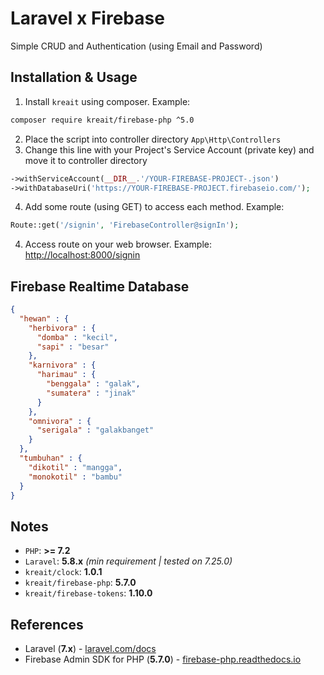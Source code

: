 # Laravel x Firebase
Simple CRUD and Authentication (using Email and Password)

## Installation & Usage

1. Install `kreait` using composer. Example:
```bash
composer require kreait/firebase-php ^5.0
```
2. Place the script into controller directory `App\Http\Controllers`
3. Change this line with your Project's Service Account (private key) and move it to controller directory
```php
->withServiceAccount(__DIR__.'/YOUR-FIREBASE-PROJECT-.json')
->withDatabaseUri('https://YOUR-FIREBASE-PROJECT.firebaseio.com/');
```
4. Add some route (using GET) to access each method. Example:
```php
Route::get('/signin', 'FirebaseController@signIn');
```
4. Access route on your web browser. Example: [http://localhost:8000/signin](http://localhost:8000/signin)

## Firebase Realtime Database
```json
{
  "hewan" : {
    "herbivora" : {
      "domba" : "kecil",
      "sapi" : "besar"
    },
    "karnivora" : {
      "harimau" : {
        "benggala" : "galak",
        "sumatera" : "jinak"
      }
    },
    "omnivora" : {
      "serigala" : "galakbanget"
    }
  },
  "tumbuhan" : {
    "dikotil" : "mangga",
    "monokotil" : "bambu"
  }
}
```

## Notes
- `PHP`: **>= 7.2**
- `Laravel`: **5.8.x** *(min requirement | tested on 7.25.0)*
- `kreait/clock`: **1.0.1**
- `kreait/firebase-php`: **5.7.0**
- `kreait/firebase-tokens`: **1.10.0**

## References

* Laravel (**7.x**) - [laravel.com/docs](https://laravel.com/docs/7.x/)
* Firebase Admin SDK for PHP  (**5.7.0**) - [firebase-php.readthedocs.io](http://firebase-php.readthedocs.io/en/5.7.0/)
